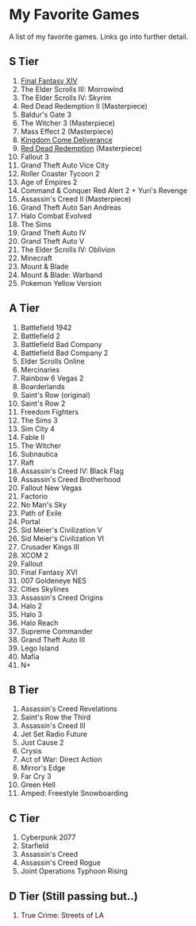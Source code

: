# My Favorite Games

A list of my favorite games. Links go into further detail.

## S Tier

1. [Final Fantasy XIV](games/ffxiv.md)
1. The Elder Scrolls III: Morrowind
1. The Elder Scrolls IV: Skyrim
1. Red Dead Redemption II (Masterpiece)
1. Baldur's Gate 3
1. The Witcher 3 (Masterpiece)
1. Mass Effect 2 (Masterpiece)
1. [Kingdom Come Deliverance](games/kingdom_come_deliverance.md)
1. [Red Dead Redemption](games/red_dead_redemption.md) (Masterpiece)
1. Fallout 3
1. Grand Theft Auto Vice City
1. Roller Coaster Tycoon 2
1. Age of Empires 2
1. Command & Conquer Red Alert 2 + Yuri's Revenge
1. Assassin's Creed II (Masterpiece)
1. Grand Theft Auto San Andreas
1. Halo Combat Evolved
1. The Sims
1. Grand Theft Auto IV
1. Grand Theft Auto V
1. The Elder Scrolls IV: Oblivion
1. Minecraft
1. Mount & Blade
1. Mount & Blade: Warband
1. Pokemon Yellow Version

## A Tier

1. Battlefield 1942
1. Battlefield 2
1. Battlefield Bad Company
1. Battlefield Bad Company 2  
1. Elder Scrolls Online
1. Mercinaries
1. Rainbow 6 Vegas 2
1. Boarderlands
1. Saint's Row (original)
1. Saint's Row 2
1. Freedom Fighters
1. The Sims 3
1. Sim City 4
1. Fable II
1. The Witcher
1. Subnautica
1. Raft
1. Assassin's Creed IV: Black Flag
1. Assassin's Creed Brotherhood
1. Fallout New Vegas
1. Factorio
1. No Man's Sky
1. Path of Exile
1. Portal
1. Sid Meier's Civilization V
1. Sid Meier's Civilization VI
1. Crusader Kings III
1. XCOM 2
1. Fallout
1. Final Fantasy XVI
1. 007 Goldeneye NES
1. Cities Skylines
1. Assassin's Creed Origins
1. Halo 2
1. Halo 3
1. Halo Reach
1. Supreme Commander
1. Grand Theft Auto III
1. Lego Island
1. Mafia
1. N+

## B Tier

1. Assassin's Creed Revelations
1. Saint's Row the Third
1. Assassin's Creed III
1. Jet Set Radio Future
1. Just Cause 2
1. Crysis
1. Act of War: Direct Action
1. Mirror's Edge
1. Far Cry 3
1. Green Hell
1. Amped: Freestyle Snowboarding

## C Tier

1. Cyberpunk 2077
1. Starfield
1. Assassin's Creed
1. Assassin's Creed Rogue
1. Joint Operations Typhoon Rising

## D Tier (Still passing but..)

1. True Crime: Streets of LA
